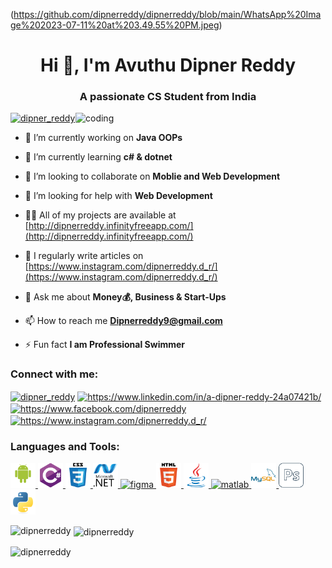 (https://github.com/dipnerreddy/dipnerreddy/blob/main/WhatsApp%20Image%202023-07-11%20at%203.49.55%20PM.jpeg)

<h1 align="center">Hi 👋, I'm Avuthu Dipner Reddy</h1>
<h3 align="center">A passionate CS Student from India</h3>

<img align="right" alt="coding" width="400" src="">


<p align="left"> <a href="https://twitter.com/dipner_reddy" target="blank"><img src="https://img.shields.io/twitter/follow/dipner_reddy?logo=twitter&style=for-the-badge" alt="dipner_reddy" /></a> </p>

- 🔭 I’m currently working on **Java OOPs**

- 🌱 I’m currently learning **c# & dotnet**

- 👯 I’m looking to collaborate on **Moblie and Web Development**

- 🤝 I’m looking for help with **Web Development**

- 👨‍💻 All of my projects are available at [http://dipnerreddy.infinityfreeapp.com/](http://dipnerreddy.infinityfreeapp.com/)

- 📝 I regularly write articles on [https://www.instagram.com/dipnerreddy.d_r/](https://www.instagram.com/dipnerreddy.d_r/)

- 💬 Ask me about **Money💰, Business & Start-Ups**

- 📫 How to reach me **Dipnerreddy9@gmail.com**

- ⚡ Fun fact **I am Professional Swimmer**

<h3 align="left">Connect with me:</h3>
<p align="left">
<a href="https://twitter.com/dipner_reddy" target="blank"><img align="center" src="https://raw.githubusercontent.com/rahuldkjain/github-profile-readme-generator/master/src/images/icons/Social/twitter.svg" alt="dipner_reddy" height="30" width="40" /></a>
<a href="https://linkedin.com/in/https://www.linkedin.com/in/a-dipner-reddy-24a07421b/" target="blank"><img align="center" src="https://raw.githubusercontent.com/rahuldkjain/github-profile-readme-generator/master/src/images/icons/Social/linked-in-alt.svg" alt="https://www.linkedin.com/in/a-dipner-reddy-24a07421b/" height="30" width="40" /></a>
<a href="https://fb.com/https://www.facebook.com/dipnerreddy" target="blank"><img align="center" src="https://raw.githubusercontent.com/rahuldkjain/github-profile-readme-generator/master/src/images/icons/Social/facebook.svg" alt="https://www.facebook.com/dipnerreddy" height="30" width="40" /></a>
<a href="https://instagram.com/https://www.instagram.com/dipnerreddy.d_r/" target="blank"><img align="center" src="https://raw.githubusercontent.com/rahuldkjain/github-profile-readme-generator/master/src/images/icons/Social/instagram.svg" alt="https://www.instagram.com/dipnerreddy.d_r/" height="30" width="40" /></a>
</p>

<h3 align="left">Languages and Tools:</h3>
<p align="left"> <a href="https://developer.android.com" target="_blank" rel="noreferrer"> <img src="https://raw.githubusercontent.com/devicons/devicon/master/icons/android/android-original-wordmark.svg" alt="android" width="40" height="40"/> </a> <a href="https://www.w3schools.com/cs/" target="_blank" rel="noreferrer"> <img src="https://raw.githubusercontent.com/devicons/devicon/master/icons/csharp/csharp-original.svg" alt="csharp" width="40" height="40"/> </a> <a href="https://www.w3schools.com/css/" target="_blank" rel="noreferrer"> <img src="https://raw.githubusercontent.com/devicons/devicon/master/icons/css3/css3-original-wordmark.svg" alt="css3" width="40" height="40"/> </a> <a href="https://dotnet.microsoft.com/" target="_blank" rel="noreferrer"> <img src="https://raw.githubusercontent.com/devicons/devicon/master/icons/dot-net/dot-net-original-wordmark.svg" alt="dotnet" width="40" height="40"/> </a> <a href="https://www.figma.com/" target="_blank" rel="noreferrer"> <img src="https://www.vectorlogo.zone/logos/figma/figma-icon.svg" alt="figma" width="40" height="40"/> </a> <a href="https://www.w3.org/html/" target="_blank" rel="noreferrer"> <img src="https://raw.githubusercontent.com/devicons/devicon/master/icons/html5/html5-original-wordmark.svg" alt="html5" width="40" height="40"/> </a> <a href="https://www.java.com" target="_blank" rel="noreferrer"> <img src="https://raw.githubusercontent.com/devicons/devicon/master/icons/java/java-original.svg" alt="java" width="40" height="40"/> </a> <a href="https://www.mathworks.com/" target="_blank" rel="noreferrer"> <img src="https://upload.wikimedia.org/wikipedia/commons/2/21/Matlab_Logo.png" alt="matlab" width="40" height="40"/> </a> <a href="https://www.mysql.com/" target="_blank" rel="noreferrer"> <img src="https://raw.githubusercontent.com/devicons/devicon/master/icons/mysql/mysql-original-wordmark.svg" alt="mysql" width="40" height="40"/> </a> <a href="https://www.photoshop.com/en" target="_blank" rel="noreferrer"> <img src="https://raw.githubusercontent.com/devicons/devicon/master/icons/photoshop/photoshop-line.svg" alt="photoshop" width="40" height="40"/> </a> <a href="https://www.python.org" target="_blank" rel="noreferrer"> <img src="https://raw.githubusercontent.com/devicons/devicon/master/icons/python/python-original.svg" alt="python" width="40" height="40"/> </a> </p>

<p><img align="left" src="https://github-readme-stats.vercel.app/api/top-langs?username=dipnerreddy&show_icons=true&locale=en&layout=compact" alt="dipnerreddy" /></p>

<p>&nbsp;<img align="center" src="https://github-readme-stats.vercel.app/api?username=dipnerreddy&show_icons=true&locale=en" alt="dipnerreddy" /></p>

<p><img align="center" src="https://github-readme-streak-stats.herokuapp.com/?user=dipnerreddy&" alt="dipnerreddy" /></p>
